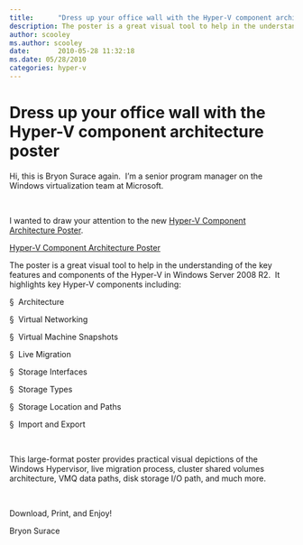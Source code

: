 ```yaml
---
title:      "Dress up your office wall with the Hyper-V component architecture poster"
description: The poster is a great visual tool to help in the understanding of the key features and components of the Hyper-V in Windows Server 2008 R2.
author: scooley
ms.author: scooley
date:       2010-05-28 11:32:18
ms.date: 05/28/2010
categories: hyper-v
---
```

# Dress up your office wall with the Hyper-V component architecture poster

Hi, this is Bryon Surace again.  I’m a senior program manager on the Windows virtualization team at Microsoft. 

 

I wanted to draw your attention to the new [Hyper-V Component Architecture Poster](/previous-versions/windows/it-pro/windows-server-2012-R2-and-2012/hh849639(v=ws.11)).   

[Hyper-V Component Architecture Poster](/previous-versions/windows/it-pro/windows-server-2012-R2-and-2012/hh849639(v=ws.11))

The poster is a great visual tool to help in the understanding of the key features and components of the Hyper-V in Windows Server 2008 R2.  It highlights key Hyper-V components including:

§  Architecture

§  Virtual Networking 

§  Virtual Machine Snapshots 

§  Live Migration

§  Storage Interfaces

§  Storage Types

§  Storage Location and Paths

§  Import and Export

 

This large-format poster provides practical visual depictions of the Windows Hypervisor, live migration process, cluster shared volumes architecture, VMQ data paths, disk storage I/O path, and much more.

 

Download, Print, and Enjoy!

Bryon Surace

 
